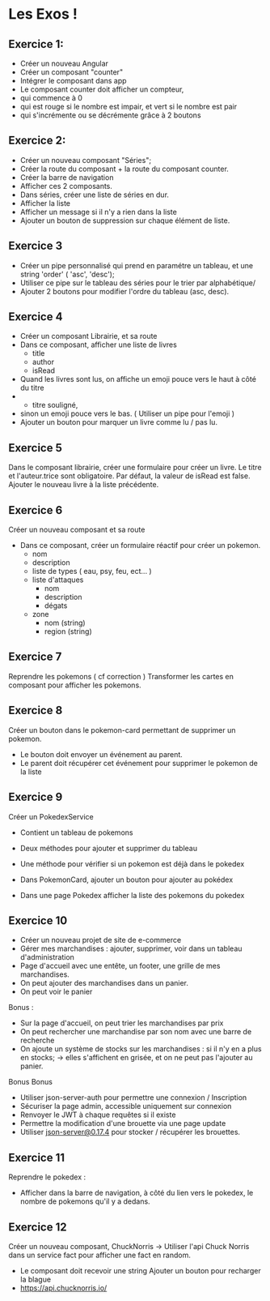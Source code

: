 # Les Exos !

## Exercice 1: 

- Créer un nouveau Angular 
- Créer un composant "counter"
- Intégrer le composant dans app
- Le composant counter doit afficher un compteur, 
- qui commence à 0
- qui est rouge si le nombre est impair, et vert si le nombre est pair
- qui s'incrémente ou se décrémente grâce à 2 boutons


## Exercice 2:

- Créer un nouveau composant "Séries";
- Créer la route du composant + la route du composant counter.
- Créer la barre de navigation
- Afficher ces 2 composants.
- Dans séries, créer une liste de séries en dur.
- Afficher la liste
- Afficher un message si il n'y a rien dans la liste
- Ajouter un bouton de suppression sur chaque élément de liste.

## Exercice 3

- Créer un pipe personnalisé qui prend en paramétre un tableau, et une string 'order' ( 'asc', 'desc');
- Utiliser ce pipe sur le tableau des séries pour le trier par alphabétique/
- Ajouter 2 boutons pour modifier l'ordre du tableau (asc, desc).

## Exercice 4

- Créer un composant Librairie, et sa route
- Dans ce composant, afficher une liste de livres
  - title
  - author
  - isRead
- Quand les livres sont lus, on affiche un emoji pouce vers le haut à côté du titre 
- + titre souligné,
- sinon un emoji pouce vers le bas. ( Utiliser un pipe pour l'emoji )
- Ajouter un bouton pour marquer un livre comme lu / pas lu.

## Exercice 5

Dans le composant librairie, créer une formulaire pour créer un livre.
Le titre et l'auteur.trice sont obligatoire.
Par défaut, la valeur de isRead est false.
Ajouter le nouveau livre à la liste précédente.


## Exercice 6

Créer un nouveau composant et sa route
- Dans ce composant, créer un formulaire réactif pour créer un pokemon.
  - nom
  - description
  - liste de types ( eau, psy, feu, ect... )
  - liste d'attaques
    - nom
    - description
    - dégats
  - zone 
    - nom (string)
    - region (string)


## Exercice 7

Reprendre les pokemons ( cf correction )
Transformer les cartes en composant pour afficher les pokemons.


## Exercice 8

Créer un bouton dans le pokemon-card permettant de supprimer un pokemon.
- Le bouton doit envoyer un événement au parent.
- Le parent doit récupérer cet événement pour supprimer le pokemon de la liste

## Exercice 9

Créer un PokedexService
- Contient un tableau de pokemons
- Deux méthodes pour ajouter et supprimer du tableau
- Une méthode pour vérifier si un pokemon est déjà dans le pokedex

- Dans PokemonCard, ajouter un bouton pour ajouter au pokédex
- Dans une page Pokedex afficher la liste des pokemons du pokedex


## Exercice 10

 - Créer un nouveau projet de site de e-commerce
- Gérer mes marchandises : ajouter, supprimer, voir dans un tableau d'administration
- Page d'accueil avec une entête, un footer, une grille de mes marchandises.
- On peut ajouter des marchandises dans un panier.
- On peut voir le panier

Bonus : 
- Sur la page d'accueil, on peut trier les marchandises par prix
- On peut rechercher une marchandise par son nom avec une barre de recherche
- On ajoute un système de stocks sur les marchandises : si il n'y en a plus en stocks;
  -> elles s'affichent en grisée, et on ne peut pas l'ajouter au panier.

Bonus Bonus
- Utiliser json-server-auth pour permettre une connexion / Inscription
- Sécuriser la page admin, accessible uniquement sur connexion
- Renvoyer le JWT à chaque requêtes si il existe
- Permettre la modification d'une brouette via une page update
- Utiliser json-server@0.17.4 pour stocker / récupérer les brouettes.



## Exercice 11

Reprendre le pokedex : 
- Afficher dans la barre de navigation, à côté du lien vers le pokedex, 
le nombre de pokemons qu'il y a dedans.

## Exercice 12

Créer un nouveau composant, ChuckNorris
-> Utiliser l'api Chuck Norris dans un service fact pour afficher une fact en random.
- Le composant doit recevoir une string
Ajouter un bouton pour recharger la blague
- https://api.chucknorris.io/
